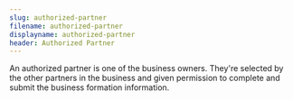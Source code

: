 ```yaml
---
slug: authorized-partner
filename: authorized-partner
displayname: authorized-partner
header: Authorized Partner
---
```


An authorized partner is one of the business owners. They're selected by the other partners in the business and given permission to complete and submit the business formation information.
